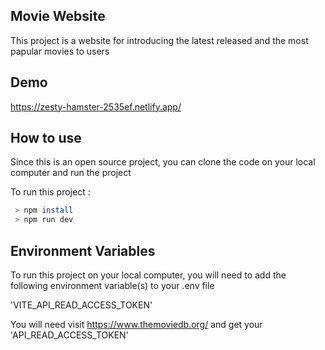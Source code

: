 ## Movie Website

This project is a website for introducing the latest released and the most papular movies to users
## Demo

https://zesty-hamster-2535ef.netlify.app/

## How to use

Since this is an open source project, you can clone the code on your local computer and run the project

To run this project :

```bash
 > npm install
 > npm run dev
```

## Environment Variables

To run this project on your local computer, you will need to add the following environment variable(s) to your .env file

'VITE_API_READ_ACCESS_TOKEN'

You will need visit https://www.themoviedb.org/ and get your 'API_READ_ACCESS_TOKEN'